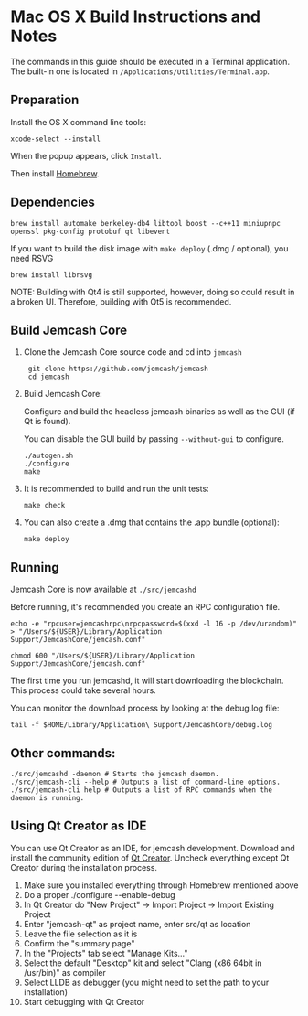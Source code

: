 Mac OS X Build Instructions and Notes
====================================
The commands in this guide should be executed in a Terminal application.
The built-in one is located in `/Applications/Utilities/Terminal.app`.

Preparation
-----------
Install the OS X command line tools:

`xcode-select --install`

When the popup appears, click `Install`.

Then install [Homebrew](https://brew.sh).

Dependencies
----------------------

    brew install automake berkeley-db4 libtool boost --c++11 miniupnpc openssl pkg-config protobuf qt libevent

If you want to build the disk image with `make deploy` (.dmg / optional), you need RSVG

    brew install librsvg

NOTE: Building with Qt4 is still supported, however, doing so could result in a broken UI. Therefore, building with Qt5 is recommended.

Build Jemcash Core
------------------------

1. Clone the Jemcash Core source code and cd into `jemcash`

        git clone https://github.com/jemcash/jemcash
        cd jemcash

2.  Build Jemcash Core:

    Configure and build the headless jemcash binaries as well as the GUI (if Qt is found).

    You can disable the GUI build by passing `--without-gui` to configure.

        ./autogen.sh
        ./configure
        make

3.  It is recommended to build and run the unit tests:

        make check

4.  You can also create a .dmg that contains the .app bundle (optional):

        make deploy

Running
-------

Jemcash Core is now available at `./src/jemcashd`

Before running, it's recommended you create an RPC configuration file.

    echo -e "rpcuser=jemcashrpc\nrpcpassword=$(xxd -l 16 -p /dev/urandom)" > "/Users/${USER}/Library/Application Support/JemcashCore/jemcash.conf"

    chmod 600 "/Users/${USER}/Library/Application Support/JemcashCore/jemcash.conf"

The first time you run jemcashd, it will start downloading the blockchain. This process could take several hours.

You can monitor the download process by looking at the debug.log file:

    tail -f $HOME/Library/Application\ Support/JemcashCore/debug.log

Other commands:
-------

    ./src/jemcashd -daemon # Starts the jemcash daemon.
    ./src/jemcash-cli --help # Outputs a list of command-line options.
    ./src/jemcash-cli help # Outputs a list of RPC commands when the daemon is running.

Using Qt Creator as IDE
------------------------
You can use Qt Creator as an IDE, for jemcash development.
Download and install the community edition of [Qt Creator](https://www.qt.io/download/).
Uncheck everything except Qt Creator during the installation process.

1. Make sure you installed everything through Homebrew mentioned above
2. Do a proper ./configure --enable-debug
3. In Qt Creator do "New Project" -> Import Project -> Import Existing Project
4. Enter "jemcash-qt" as project name, enter src/qt as location
5. Leave the file selection as it is
6. Confirm the "summary page"
7. In the "Projects" tab select "Manage Kits..."
8. Select the default "Desktop" kit and select "Clang (x86 64bit in /usr/bin)" as compiler
9. Select LLDB as debugger (you might need to set the path to your installation)
10. Start debugging with Qt Creator
